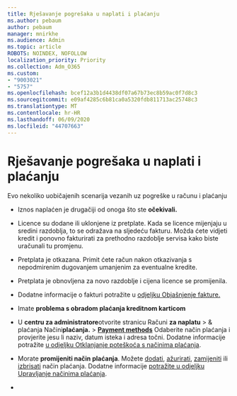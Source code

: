 ```yaml
---
title: Rješavanje pogrešaka u naplati i plaćanju
ms.author: pebaum
author: pebaum
manager: mnirkhe
ms.audience: Admin
ms.topic: article
ROBOTS: NOINDEX, NOFOLLOW
localization_priority: Priority
ms.collection: Adm_O365
ms.custom:
- "9003021"
- "5757"
ms.openlocfilehash: bcef12a3b1d4438df07a67b73ec8b59ac0f7d8c3
ms.sourcegitcommit: e09af4285c6b81ca0a5320fdb811713ac25748c3
ms.translationtype: MT
ms.contentlocale: hr-HR
ms.lasthandoff: 06/09/2020
ms.locfileid: "44707663"
---
```

# <a name="resolving-billing-and-payment-errors"></a>Rješavanje pogrešaka u naplati i plaćanju

Evo nekoliko uobičajenih scenarija vezanih uz pogreške u računu i plaćanju

- Iznos naplaćen je drugačiji od onoga što ste **očekivali.**
- Licence su dodane ili uklonjene iz pretplate. Kada se licence mijenjaju u sredini razdoblja, to se odražava na sljedeću fakturu. Možda ćete vidjeti kredit i ponovno fakturirati za prethodno razdoblje servisa kako biste uračunali tu promjenu.
- Pretplata je otkazana. Primit ćete račun nakon otkazivanja s nepodmirenim dugovanjem umanjenim za eventualne kredite.
- Pretplata je obnovljena za novo razdoblje i cijena licence se promijenila.
- Dodatne informacije o fakturi potražite u [odjeljku Objašnjenje fakture.](https://docs.microsoft.com/microsoft-365/commerce/billing-and-payments/understand-your-invoice2)
- Imate **problema s obradom plaćanja kreditnom karticom**
- U **centru za administratore**otvorite stranicu Računi **za naplatu**   >   & plaćanja Načini**plaćanja.**   >   **[Payment methods](https://go.microsoft.com/fwlink/p/?linkid=2018806)** Odaberite način plaćanja i provjerite jesu li naziv, datum isteka i adresa točni. Dodatne informacije potražite [u odjeljku Otklanjanje poteškoća s načinima plaćanja](https://docs.microsoft.com/microsoft-365/commerce/billing-and-payments/manage-payment-methods#troubleshoot-payment-methods).

- Morate **promijeniti način plaćanja**. Možete [dodati](https://docs.microsoft.com/microsoft-365/commerce/billing-and-payments/manage-payment-methods?view=o365-worldwide#add-a-payment-method), [ažurirati](https://docs.microsoft.com/microsoft-365/commerce/billing-and-payments/manage-payment-methods?view=o365-worldwide#update-payment-method-details), [zamijeniti](https://docs.microsoft.com/microsoft-365/commerce/billing-and-payments/manage-payment-methods?view=o365-worldwide#replace-a-payment-method) ili [izbrisati](https://docs.microsoft.com/microsoft-365/commerce/billing-and-payments/manage-payment-methods?view=o365-worldwide#delete-a-payment-method) način plaćanja. Dodatne informacije [potražite u odjeljku Upravljanje načinima plaćanja](https://docs.microsoft.com/microsoft-365/commerce/billing-and-payments/manage-payment-methods?view=o365-worldwide).
- 